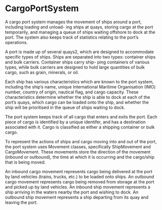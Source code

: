 # CargoPortSystem
A cargo port system manages the movement of ships around a port, including loading and unload- ing ships at quays, storing cargo at the port temporarily, and managing a queue of ships waiting offshore to dock at the port. The system also keeps track of statistics relating to the port’s operations.

A port is made up of several quays2, which are designed to accommodate specific types of ships.   Ships are separated into two types: container ships and bulk carriers.   Container ships carry ship- ping containers of various types, while bulk carriers are designed to hold large quantities of bulk cargo, such as grain, minerals, or oil.

Each ship has various characteristics which are known to the port system, including the ship’s name, unique International Maritime Organisation (IMO) number, country of origin, nautical flag, and cargo capacity.   These characteristics determine whether the ship is able to dock at each of the port’s quays, which cargo can be loaded onto the ship, and whether the ship will be prioritised in the queue of ships waiting to dock.

The port system keeps track of all cargo that enters and exits the port.   Each piece of cargo is identified by a unique identifer, and has a destination associated with it.   Cargo is classified as either a shipping container or bulk cargo.

To represent the actions of ships and cargo moving into and out of the port, the port system uses Movement classes, specifically ShipMovement and CargoMovement.   These movements store the direction of the movement (inbound or outbound), the time at which it is occurring and the cargo/ship that is being moved.

An inbound cargo movement represents cargo being delivered at the port by land vehicles (trains, trucks, etc.) to be loaded onto ships.   An outbound cargo movement represents cargo being removed from storage at the port and picked up by land vehicles.   An inbound ship movement represents a ship arriving in the waters nearby the port and wishing to dock.   An outbound ship movement represents a ship departing from its quay and leaving the port.
